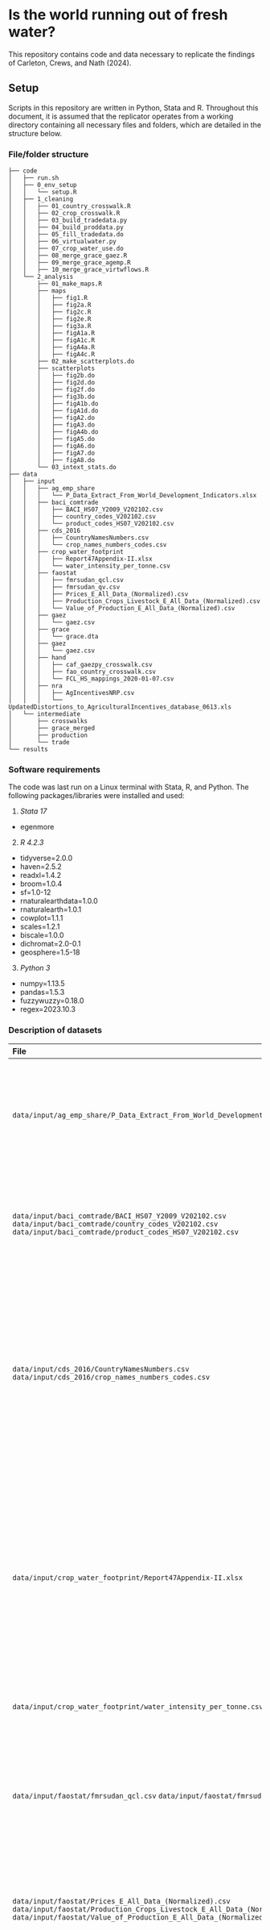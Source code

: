 # Is the world running out of fresh water?
This repository contains code and data necessary to replicate the findings of Carleton, Crews, and Nath (2024).

## Setup
Scripts in this repository are written in Python, Stata and R. Throughout this document, it is assumed that the replicator operates from a working directory containing all necessary files and folders, which are detailed in the structure below.

### File/folder structure
```text
├── code
│   ├── run.sh
│   ├── 0_env_setup
│   │   └── setup.R
│   ├── 1_cleaning
│   │   ├── 01_country_crosswalk.R
│   │   ├── 02_crop_crosswalk.R
│   │   ├── 03_build_tradedata.py
│   │   ├── 04_build_proddata.py
│   │   ├── 05_fill_tradedata.do
│   │   ├── 06_virtualwater.py
│   │   ├── 07_crop_water_use.do
│   │   ├── 08_merge_grace_gaez.R
│   │   ├── 09_merge_grace_agemp.R
│   │   ├── 10_merge_grace_virtwflows.R
│   └── 2_analysis
│       ├── 01_make_maps.R
│       ├── maps
│       │   ├── fig1.R
│       │   ├── fig2a.R
│       │   ├── fig2c.R
│       │   ├── fig2e.R
│       │   ├── fig3a.R
│       │   ├── figA1a.R
│       │   ├── figA1c.R
│       │   ├── figA4a.R
│       │   ├── figA4c.R
│       ├── 02_make_scatterplots.do
│       ├── scatterplots
│       │   ├── fig2b.do
│       │   ├── fig2d.do
│       │   ├── fig2f.do
│       │   ├── fig3b.do
│       │   ├── figA1b.do
│       │   ├── figA1d.do
│       │   ├── figA2.do
│       │   ├── figA3.do
│       │   ├── figA4b.do
│       │   ├── figA5.do
│       │   ├── figA6.do
│       │   ├── figA7.do
│       │   ├── figA8.do
│       └── 03_intext_stats.do
├── data
│   ├── input
│   │   ├── ag_emp_share
│   │   │   └── P_Data_Extract_From_World_Development_Indicators.xlsx
│   │   ├── baci_comtrade
│   │   │   ├── BACI_HS07_Y2009_V202102.csv
│   │   │   ├── country_codes_V202102.csv
│   │   │   └── product_codes_HS07_V202102.csv
│   │   ├── cds_2016
│   │   │   ├── CountryNamesNumbers.csv
│   │   │   └── crop_names_numbers_codes.csv
│   │   ├── crop_water_footprint
│   │   │   ├── Report47Appendix-II.xlsx
│   │   │   └── water_intensity_per_tonne.csv
│   │   ├── faostat
│   │   │   ├── fmrsudan_qcl.csv
│   │   │   ├── fmrsudan_qv.csv
│   │   │   ├── Prices_E_All_Data_(Normalized).csv
│   │   │   ├── Production_Crops_Livestock_E_All_Data_(Normalized).csv
│   │   │   └── Value_of_Production_E_All_Data_(Normalized).csv
│   │   ├── gaez
│   │   │   └── gaez.csv
│   │   ├── grace
│   │   │   └── grace.dta
│   │   ├── gaez
│   │   │   └── gaez.csv
│   │   ├── hand
│   │   │   ├── caf_gaezpy_crosswalk.csv
│   │   │   ├── fao_country_crosswalk.csv
│   │   │   └── FCL_HS_mappings_2020-01-07.csv
│   │   ├── nra
│   │   │   ├── AgIncentivesNRP.csv
│   │   │   └── UpdatedDistortions_to_AgriculturalIncentives_database_0613.xls
│   └── intermediate
│       ├── crosswalks
│       ├── grace_merged
│       ├── production
│       └── trade
└── results
```

### Software requirements
The code was last run on a Linux terminal with Stata, R, and Python. The following packages/libraries were installed and used:
1. *Stata 17*
 - egenmore
2. *R 4.2.3*
 - tidyverse=2.0.0
 - haven=2.5.2
 - readxl=1.4.2
 - broom=1.0.4
 - sf=1.0-12
 - rnaturalearthdata=1.0.0
 - rnaturalearth=1.0.1
 - cowplot=1.1.1
 - scales=1.2.1
 - biscale=1.0.0
 - dichromat=2.0-0.1
 - geosphere=1.5-18
3. *Python 3*
 - numpy=1.13.5
 - pandas=1.5.3
 - fuzzywuzzy=0.18.0
 - regex=2023.10.3

### Description of datasets
| File | Source | 
|:-------------|:----:|
| `data/input/ag_emp_share/P_Data_Extract_From_World_Development_Indicators.xlsx` | Agricultural employment share in 2009. Obtained from the World Bank's [World Development Indicators Database](https://databank.worldbank.org/source/world-development-indicators). |
| `data/input/baci_comtrade/BACI_HS07_Y2009_V202102.csv` `data/input/baci_comtrade/country_codes_V202102.csv` `data/input/baci_comtrade/product_codes_HS07_V202102.csv` | Bilateral trade flows (version HS07) from UN Comtrade obtained through the BACI portal hosted by [CEPII](http://www.cepii.fr/CEPII/fr/bdd_modele/bdd_modele_item.asp?id=37). |
| `data/input/cds_2016/CountryNamesNumbers.csv` `data/input/cds_2016/crop_names_numbers_codes.csv` | Lists of unique country/crop names, numbers, *and codes*. The names and numbers match those used by [Costinot, Donaldson, & Smith (2016)](https://www.journals.uchicago.edu/doi/10.1086/684719), which got extracted from their replication package. |
| `data/input/crop_water_footprint/Report47Appendix-II.xlsx` | Crop water intensity data from [Mekonnen and Hoekstra (2011)](https://hess.copernicus.org/articles/15/1577/2011/) hosted by the [Water Footprint Network](https://www.waterfootprint.org/publications/) under "Value of Water Report: 47: The green, blue and grey water footprint of farm crops and derived crop products." |
| `data/input/crop_water_footprint/water_intensity_per_tonne.csv` | Table 4 of [Mekonnen and Hoekstra (2011)](https://hess.copernicus.org/articles/15/1577/2011/). |
| `data/input/faostat/fmrsudan_qcl.csv` `data/input/faostat/fmrsudan_qv.csv` | FAOSTAT Data Download interface to download the [QCL](https://www.fao.org/faostat/en/#data/QCL) and [QV](https://www.fao.org/faostat/en/#data/QV) data series for the former Sudan before the secession of South Sudan in 2011. |
| `data/input/faostat/Prices_E_All_Data_(Normalized).csv` `data/input/faostat/Production_Crops_Livestock_E_All_Data_(Normalized).csv` `data/input/faostat/Value_of_Production_E_All_Data_(Normalized).csv` | FAOSTAT Data Download interface to download the [QCL](https://www.fao.org/faostat/en/#data/QCL) and [QV](https://www.fao.org/faostat/en/#data/QV) data series for all countries. |
| `data/input/gaez/gaez.csv` | Crosswalk between [GAEZ (v4) Agro-climatic Potential Yield](https://gaez.fao.org/pages/theme-details-theme-3) fields and GRACE cells from [Carleton, Crews and Nath (2024)](https://www.levicrews.com/files/p-wateruse_paper.pdf). |
| `data/input/grace/grace.dta` | GRACE data from [Carleton, Crews and Nath (2024)](https://www.levicrews.com/files/p-wateruse_paper.pdf). GRACE cells are merged with groundwater levels estimates from [Fan, Li and Miguez-Macho (2013)](https://www.science.org/doi/10.1126/science.1229881), gridded cropped area fraction data from [Monfreda et al. (2008)](https://agupubs.onlinelibrary.wiley.com/doi/full/10.1029/2007GB002947) and from [Ramankutty et al. (2008)](https://agupubs.onlinelibrary.wiley.com/doi/full/10.1029/2007GB002952), and cumulative precipitation from the Global Metorological Forcing Dataset . The croppped area fraction data was accessed through the [SAGE portal](https://sage.nelson.wisc.edu/data-and-models/datasets/#globaluse). |
| `data/hand/caf_gaezpy_crosswalk.csv` | Crosswalk of crop names between GAEZ v4 and cropped area fraction data. |
| `data/hand/fao_country_crosswalk.csv` | Obtained from [deprecated FAO link](https://www.fao.org/countryprofiles/iso3list/en/) |
| `data/hand/FCL_HS_mappings_2020-01-07.csv` | Downloaded from a [deprecated FAO link](http://datalab.review.fao.org/datalab/caliper/web/sites/default/files/2020-01/FCL_HS_mappings_2020-01-07.csv). |
| `data/nra/AgIncentivesNRP.csv` `data/nra/UpdatedDistortions_to_AgriculturalIncentives_database_0613.xls` | Obtained through the [AgIncentives Database](agincentives.org). |

## Instructions for replication
The analysis for this project can be fully replicated (from start to end) using the bash script `code/run.sh`. To do so, the replicator must install the software requirements detailed above and place the path of their working directory on line 19 of the bash script before executing it.
However, if the replicator wishes to only run the code partially or script by script, the programs should be executed in the following order (after setting the correct working directory):
1. `code/1_cleaning/01_country_crosswalk.R` creates a country name crosswalk used in later scripts.
2. `code/1_cleaning/02_crop_crosswalk.R` creates a crop crosswalk used in later scripts.
3. `code/1_cleaning/03_build_tradedata.py` cleans trade data from BACI/COMTRADE.
4. `code/1_cleaning/04_build_proddata.py` cleans production data from the FAO.
5. `code/1_cleaning/05_fill_tradedata.do` fills trade data with auto-consumption.
6. `code/1_cleaning/06_virtualwater.py` creates the virtual water flows estimates.
7. `code/1_cleaning/07_crop_water_use.do` produces global water use estimates per crop.
8. `code/1_cleaning/08_merge_grace_gaez.R` generates analysis-ready data at the GRACE grid cell level by merging them with productivity data from GAEZ v4.
9. `code/1_cleaning/09_merge_grace_agemp.R` generates analysis-ready data at the GRACE grid cell level by merging them with World Bank agricultural employment share data.
10. `code/1_cleaning/10_merge_grace_virtwflows.R` generates analysis-ready data at the GRACE grid cell level by merging them with virtual water flows estimates.
11. `code/2_analysis/01_make_maps.R` produces all maps (Figures 1, 2a, 2c, 2e, 3a, and Appendix Figures A1a, A1c, A4a and A4c) in the paper.
12. `code/2_analysis/02_make_scatterplots.do` produces all scatterplots (Figures 2b, 2d, 2f, 3b, and Appendix Figures A1b, A1d, A2, A3, A4b, A4d, A5, A6, A7, A8) in the paper.
13. `code/2_analysis/03_intext_stats.do` produces all in-text statistics in the paper.
